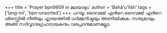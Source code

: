 +++
title = 'Prayer bpn9809 in മലയാളം'
author = 'Bahá'u'lláh'
tags = ['lang-ml', 'bpn-unsorted']
+++
പറയൂ: ദൈവമേ! എന്‍റെ ദൈവമേ! എന്‍റെ ശിരസ്സില്‍ നീതിയും ഹൃദയത്തില്‍ ധര്‍മ്മനിഷ്ഠയും അണിയിക്കുക. സത്യമായും അങ്ങ് സര്‍വ്വാനുഗ്രഹദായകനും വരപ്രദനുമാണല്ലോ.
